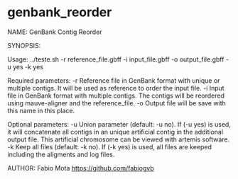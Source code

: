 # genbank_reorder

NAME: GenBank Contig Reorder

SYNOPSIS:

Usage: ../teste.sh -r reference_file.gbff -i input_file.gbff -o output_file.gbff -u yes -k yes

Required parameters:
	-r Reference file in GenBank format with unique or multiple contigs. It will be used as reference to order the input file.
	-i Input file in GenBank format with multiple contigs. The contigs will be reordered using mauve-aligner and the reference_file.
	-o Output file will be save with this name in this place.

Optional parameters:
	-u Union parameter (default: -u no). If (-u yes) is used, it will concatenate all contigs in an unique artificial contig in the additional output file. This artificial chromosome can be viewed with artemis software.
	-k Keep all files (default: -k no). If (-k yes) is used, all files are keeped including the aligments and log files.

AUTHOR: Fabio Mota
https://github.com/fabiogvb
